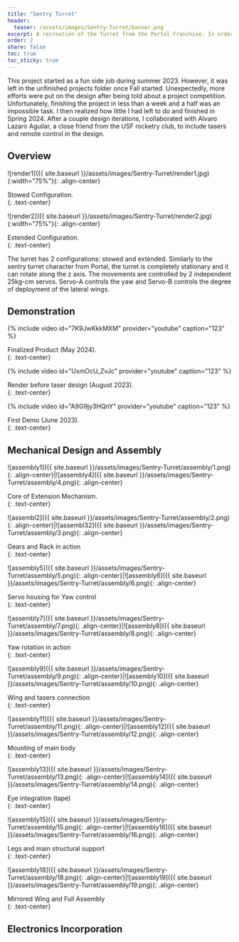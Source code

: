 ```yaml
---
title: "Sentry Turret"
header:
  teaser: /assets/images/Sentry-Turret/banner.png
excerpt: A recreation of the Turret from the Portal Franchise. In order to make this robot a more safe to display and handle, the .223 bullets were replaced with 2,000 V tasers. 
order: 2
share: false
toc: true
toc_sticky: true
---
```


<style>
td, th {
   border: none!important;
}
</style>

This project started as a fun side job during summer 2023. However, it was left in the unfinished projects folder once Fall started. Unexpectedly, more efforts were put on the design after being told about a project competition. Unfortunately, finishing the project in less than a week and a half was an impossible task. I then realized how little I had left to do and finished in Spring 2024. After a couple design iterations, I collaborated with Alvaro Lazaro Aguilar, a close friend from the USF rocketry club, to include tasers and remote control in the design. 

## Overview

![render1]({{ site.baseurl }}/assets/images/Sentry-Turret/render1.jpg){:width="75%"}{: .align-center}
<figcaption>Stowed Configuration.</figcaption>{: .text-center}

![render2]({{ site.baseurl }}/assets/images/Sentry-Turret/render2.jpg){:width="75%"}{: .align-center}
<figcaption>Extended Configuration.</figcaption>{: .text-center}

The turret has 2 configurations: stowed and extended. Similarly to the sentry turret character from Portal, the turret is completely stationary and it can rotate along the z axis. The movements are controlled by 2 independent 25kg-cm servos. Servo-A controls the yaw and Servo-B controls the degree of deployment of the lateral wings.

## Demonstration

{% include video id="7K9JwKkkMXM" provider="youtube" caption="123" %}
<figcaption>Finalized Product (May 2024).</figcaption>{: .text-center}

<br />


{% include video id="UxmOcU_ZvJc" provider="youtube" caption="123" %}
<figcaption>Render before taser design (August 2023).</figcaption>{: .text-center}

<br />


{% include video id="A9G9jy3HQnY" provider="youtube" caption="123" %}
<figcaption>First Demo (June 2023).</figcaption>{: .text-center}
<br />


## Mechanical Design and Assembly

![assembly1]({{ site.baseurl }}/assets/images/Sentry-Turret/assembly/1.png){: .align-center}|![assembly4]({{ site.baseurl }}/assets/images/Sentry-Turret/assembly/4.png){: .align-center}

<figcaption>Core of Extension Mechanism.</figcaption>{: .text-center}

<br />

![assembl2]({{ site.baseurl }}/assets/images/Sentry-Turret/assembly/2.png){: .align-center}|![assembl32]({{ site.baseurl }}/assets/images/Sentry-Turret/assembly/3.png){: .align-center}

<figcaption>Gears and Rack in action</figcaption>{: .text-center}

<br />


![assembly5]({{ site.baseurl }}/assets/images/Sentry-Turret/assembly/5.png){: .align-center}|![assembly6]({{ site.baseurl }}/assets/images/Sentry-Turret/assembly/6.png){: .align-center}

<figcaption>Servo housing for Yaw control </figcaption>{: .text-center}

<br />


![assembly7]({{ site.baseurl }}/assets/images/Sentry-Turret/assembly/7.png){: .align-center}|![assembly8]({{ site.baseurl }}/assets/images/Sentry-Turret/assembly/8.png){: .align-center}

<figcaption>Yaw rotation in action </figcaption>{: .text-center}

<br />


![assembly9]({{ site.baseurl }}/assets/images/Sentry-Turret/assembly/9.png){: .align-center}|![assembly10]({{ site.baseurl }}/assets/images/Sentry-Turret/assembly/10.png){: .align-center}

<figcaption>Wing and tasers connection</figcaption>{: .text-center}

<br />



![assembly11]({{ site.baseurl }}/assets/images/Sentry-Turret/assembly/11.png){: .align-center}|![assembly12]({{ site.baseurl }}/assets/images/Sentry-Turret/assembly/12.png){: .align-center}

<figcaption>Mounting of main body</figcaption>{: .text-center}

<br />


![assembly13]({{ site.baseurl }}/assets/images/Sentry-Turret/assembly/13.png){: .align-center}|![assembly14]({{ site.baseurl }}/assets/images/Sentry-Turret/assembly/14.png){: .align-center}

<figcaption>Eye integration (tape)</figcaption>{: .text-center}

<br />


![assembly15]({{ site.baseurl }}/assets/images/Sentry-Turret/assembly/15.png){: .align-center}|![assembly16]({{ site.baseurl }}/assets/images/Sentry-Turret/assembly/16.png){: .align-center}

<figcaption>Legs and main structural support</figcaption>{: .text-center}

<br />


![assembly18]({{ site.baseurl }}/assets/images/Sentry-Turret/assembly/18.png){: .align-center}|![assembly19]({{ site.baseurl }}/assets/images/Sentry-Turret/assembly/19.png){: .align-center}

<figcaption>Mirrored Wing and Full Assembly</figcaption>{: .text-center}

<br />


## Electronics Incorporation

